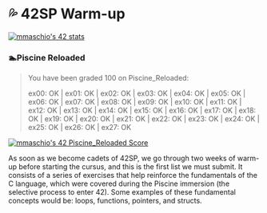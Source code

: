 # :sweat_drops: 42SP Warm-up 
[![mmaschio's 42 stats](https://badge42.vercel.app/api/v2/clkblnlu7001608l83ar9hs4v/stats?cursusId=60&coalitionId=undefined)](https://github.com/JaeSeoKim/badge42)

### :swimmer:Piscine Reloaded
<blockquote>You have been graded 100 on Piscine_Reloaded:

ex00: OK | ex01: OK | ex02: OK | ex03: OK | ex04: OK | ex05: OK | ex06: OK | ex07: OK | ex08: OK | ex09: OK | ex10: OK | ex11: OK | ex12: OK | ex13: OK | ex14: OK | ex15: OK | ex16: OK | ex17: OK | ex18: OK | ex19: OK | ex20: OK | ex21: OK | ex22: OK | ex23: OK | ex24: OK | ex25: OK | ex26: OK | ex27: OK </blockquote>

[![mmaschio's 42 Piscine_Reloaded Score](https://badge42.vercel.app/api/v2/clkblnlu7001608l83ar9hs4v/project/3159549)](https://github.com/JaeSeoKim/badge42)

As soon as we become cadets of 42SP, we go through two weeks of warm-up before starting the cursus, and this is the first list we must submit. It consists of a series of exercises that help reinforce the fundamentals of the C language, which were covered during the Piscine immersion (the selective process to enter 42). Some examples of these fundamental concepts would be: loops, functions, pointers, and structs.

